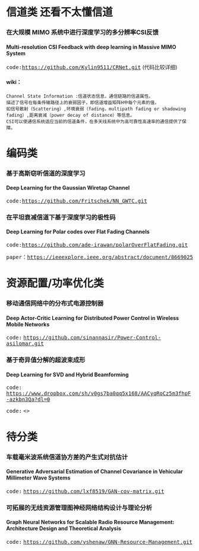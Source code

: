# 信道类  还看不太懂信道

### 在大规模 MIMO 系统中进行深度学习的多分辨率CSI反馈
#### Multi-resolution CSI Feedback with deep learning in Massive MIMO System  

<kbd>code:</kbd><kbd><https://github.com/Kylin9511/CRNet.git></kbd>  (代码比较详细)  

#### wiki：
    Channel State Information :信道状态信息，通信链路的信道属性。
    描述了信号在每条传输路径上的衰弱因子，即信道增益矩阵H中每个元素的值，
    如信号散射（Scattering）,环境衰弱（fading，multipath fading or shadowing fading）,距离衰减（power decay of distance）等信息。
    CSI可以使通信系统适应当前的信道条件，在多天线系统中为高可靠性高速率的通信提供了保障。

# 编码类
### 基于高斯窃听信道的深度学习
#### Deep Learning for the Gaussian Wiretap Channel  

<kbd>code:</kbd><kbd><https://github.com/Fritschek/NN_GWTC.git></kbd>

### 在平坦衰减信道下基于深度学习的极性码
#### Deep Learning for Polar codes over Flat Fading Channels
<kbd>code:</kbd><kbd><https://github.com/ade-irawan/polarOverFlatFading.git></kbd>
 
<kbd>paper：</kbd><kbd><https://ieeexplore.ieee.org/abstract/document/8669025></kbd>

# 资源配置/功率优化类
### 移动通信网络中的分布式电源控制器
#### Deep Actor-Critic Learning for Distributed Power Control in Wireless Mobile Networks
<kbd>code:</kbd>  <kbd><https://github.com/sinannasir/Power-Control-asilomar.git></kbd>  

### 基于奇异值分解的超波束成形  
#### Deep Learning for SVD and Hybrid Beamforming  
<kbd>code:</kbd>  <kbd><https://www.dropbox.com/sh/v0gs7ba0qq5x168/AACyqRoCz5m3fhpF-azkbn3Qa?dl=0></kbd>  

<kbd>code:</kbd>  <kbd><></kbd>  
# 待分类
### 车载毫米波系统信道协方差的产生式对抗估计
#### Generative Adversarial Estimation of Channel Covariance in Vehicular Millimeter Wave Systems
<kbd>code:</kbd>  <kbd><https://github.com/lxf8519/GAN-cov-matrix.git></kbd>

### 可拓展的无线资源管理图神经网络结构设计与理论分析
#### Graph Neural Networks for Scalable Radio Resource Management: Architecture Design and Theoretical Analysis  

<kbd>code:</kbd>  <kbd><https://github.com/yshenaw/GNN-Resource-Management.git></kbd>
 

